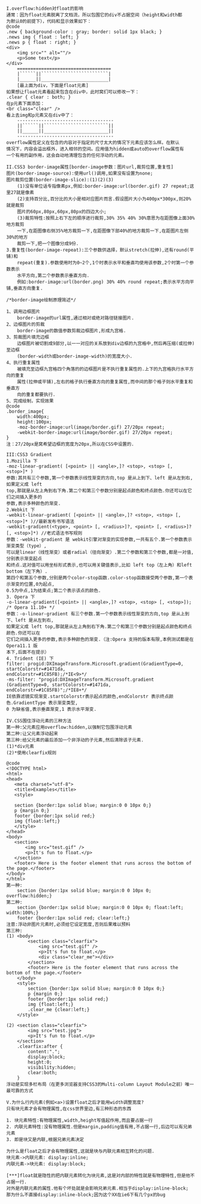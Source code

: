	I.overflow:hidden对float的影响
	通常：因为float元素脱离了文档流，所以包围它的div不占据空间（height和width都
	为默认0的前提下），代码和显示效果如下：
	@code
	.new { background-color : gray; border: solid 1px black; }
	.news img { float : left; }
	.news p { float : right; }
	<div>
		<img src="" alt=""/>
		<p>Some text</p>
	</div>	
		===================================
		|``````||`````````````````````````|
		|______||_________________________|
		[最上面为div，下面是float元素]
	如果想让float元素看起来包含在div中，此时窝们可以修改一下：
	.clear { clear : both; }
	在p元素下面添加：
	<br class="clear" />
	看上去img和p元素又在div中了：
		------------------------------------
		||``````||````````````````````````||
		||______||________________________||
		------------------------------------
	overflow属性定义在包含的内容对于指定的尺寸太大的情况下元素应该怎么样。在默认
	情况下，内容会溢出框外，进入相邻的空间。应用值为hidden或auto的overflow属性有
	一个有用的副作用，这会自动地清理包含的任何浮动的元素。
	
	II.CSS3 border-image属性[border-image参数：图片url,裁剪位置,重复性]
	图片(border-image-source):使用url()调用,如果没有设置为none;
	图片裁剪位置(border-image-slice):(1)(2)(3)
		(1)没有单位话专指像素px,例如:border-image:url(border.gif) 27 repeat;这里27就是像素
		(2)支持百分比,百分比的大小是相对应图片而言.假设图片大小为400px*300px,则20%就是裁剪
		图片的60px,80px,60px,80px的四边大小;
		(3)裁剪特性:按照上右下左的顺序进行裁剪,30% 35% 40% 30%意思为在距图像上面30%地方裁剪
		一下,在距图像右侧35%地方裁剪一下,在距图像下部40%的地方裁剪一下,在距图片左侧30%的地方
		裁剪一下,把一个图像分成9份.
	3.重复性(border-image-repeat):三个参数供选择，默认stretch(拉伸),还有round(平铺)和
		repeat(重复).参数使用时为0~2个,1个时表示水平和垂直均使用该参数,2个时第一个参数表示
		水平方向,第二个参数表示垂直方向.
		例如:border-image:url(border.png) 30% 40% round repeat;表示水平方向平铺,垂直方向重复.
		
	/*border-image绘制原理简述*/

	1、调用边框图片
		border-image的url属性,通过相对或绝对路径链接图片.
	2、边框图片的剪裁
		border-image的数值参数剪裁边框图片,形成九宫格.
	3、剪裁图片填充边框
		边框图片被切割成9部分,以一一对应的关系放到div边框的九宫格中,然后再压缩(或拉伸)至边框
		(border-width或border-image-width)的宽度大小.
	4、执行重复属性
		被填充至边框九宫格四个角落的的边框图片是不执行重复属性的.上下的九宫格执行水平方向的重复
		属性(拉伸或平铺),左右的格子执行垂直方向的重复属性,而中间的那个格子则水平重复和垂直方
		向的重复都要执行.
	5、完成绘制，实现效果
	@code
	.border_image{
	    width:400px;
	    height:100px; 
	    -moz-border-image:url(image/border.gif) 27/20px repeat; 
	    -webkit-border-image:url(image/border.gif) 27/20px repeat; 
	}
	注：27/20px是窝希望边框的宽度为20px,所以在CSS中设置的.
	
	III:CSS3 Gradient
	1.Mozilla 下
	-moz-linear-gradient( [<point> || <angle>,]? <stop>, <stop> [, <stop>]* )
	参数:其共有三个参数,第一个参数表示线性渐变的方向,top 是从上到下、left 是从左到右,如果定义成 left
	top,那就是从左上角到右下角.第二个和第三个参数分别是起点颜色和终点颜色.你还可以在它们之间插入更多的
	参数,表示多种颜色的渐变.
	2.Webkit 下
	-webkit-linear-gradient( [<point> || <angle>,]? <stop>, <stop> [, <stop>]* )//最新发布书写语法
	-webkit-gradient(<type>, <point> [, <radius>]?, <point> [, <radius>]? [, <stop>]*) //老式语法书写规则
	参数：-webkit-gradient 是 webkit引擎对渐变的实现参数,一共有五个.第一个参数表示渐变类型（type）,
	可以是linear（线性渐变）或者radial（径向渐变）.第二个参数和第三个参数,都是一对值,分别表示渐变起点
	和终点.这对值可以用坐标形式表示,也可以用关键值表示,比如 left top（左上角）和left bottom（左下角）.
	第四个和第五个参数,分别是两个color-stop函数.color-stop函数接受两个参数,第一个表示渐变的位置,0为起点,
	0.5为中点,1为结束点;第二个表示该点的颜色.
	3. Opera 下
	-o-linear-gradient([<point> || <angle>,]? <stop>, <stop> [, <stop>]); /* Opera 11.10+ */
	参数：-o-linear-gradient 有三个参数.第一个参数表示线性渐变的方向,top 是从上到下、left 是从左到右,
	如果定义成 left top,那就是从左上角到右下角.第二个和第三个参数分别是起点颜色和终点颜色.你还可以在
	它们之间插入更多的参数,表示多种颜色的渐变.（注:Opera 支持的版本有限,本例测试都是在 Opera11.1 版
	本下,后面不在提示）
	4. Trident (IE) 下
	filter: progid:DXImageTransform.Microsoft.gradient(GradientType=0, startColorstr=#1471da,
	endColorstr=#1C85FB);/*IE<9>*/
	-ms-filter: "progid:DXImageTransform.Microsoft.gradient (GradientType=0, startColorstr=#1471da,
	endColorstr=#1C85FB)";/*IE8+*/
	IE依靠滤镜实现渐变.startColorstr表示起点的颜色,endColorstr 表示终点颜色.GradientType 表示渐变类型,
	0 为缺省值,表示垂直渐变,1 表示水平渐变.
	
	IV.CSS围住浮动元素的三种方法
	第一种:父元素应用overflow:hidden,以强制它包围浮动元素
	第二种:让父元素浮动起来
	第三种:给父元素的最后添加一个非浮动的子元素,然后清除该子元素.
	(1)*div元素
	(2)*使用clearfix规则
	
	@code
	<!DOCTYPE html>
	<html>
	<head>
	   <meta charset="utf-8">
	   <title>Examples</title>
	   <style>
	
	   section {border:1px solid blue; margin:0 0 10px 0;}
	   p {margin 0;}
	   footer {border:1px solid red;}
	   img {float:left;}
	   </style>
	</head>
	<body>
	   <section> 
	       <img src="test.gif" />
	       <p>It's fun to float.</p>
	   </section> 
	   <footer> Here is the footer element that runs across the bottom of the page.</footer> 
	</body>
	</html>
	第一种:
		section {border:1px solid blue; margin:0 0 10px 0; overflow:hidden;}
	第二种:
		section {border:1px solid blue; margin:0 0 10px 0; float:left; width:100%;}
		footer {border:1px solid red; clear:left;}
	注意:浮动非图片元素时,必须给它设定宽度,否则后果难以预料
	第三种:
	(1)	<body>
		    <section class="clearfix"> 
		        <img src="test.gif" />
		        <p>It's fun to float.</p>
		        <div class="clear_me"></div>
		    </section> 
		    <footer> Here is the footer element that runs across the bottom of the page.</footer> 
		</body>
		<style>
			section {border:1px solid blue; margin:0 0 10px 0;}
			p {margin 0;}
			footer {border:1px solid red;}
			img {float:left;}
			.clear_me {clear:left;}
		</style>

	(2)	<section class="clearfix"> 
			<img src="test.jpg"> 
			<p>It's fun to float.</p> 
		</section>
		.clearfix:after { 
			content:"."; 
			display:block; 
			height:0; 
			visibility:hidden; 
			clear:both; 
		}
	浮动是实现多栏布局（在更多浏览器支持CSS3的Multi-column Layout Module之前）唯一最可靠的方式
	
	V.为什么行内元素(例如<a>)设置float之后才能用width调整宽度?
	只有块元素才会有物理属性,在css世界里边,有三种形态的东西

	1. 块元素特性:有物理属性,width,height写值起作用,而且要占据一行
	2. 内联元素特性:没有物理属性.但是margin,padding值有用,不占据一行,后边可以有兄弟元素
	3. 即是块又是内联,根据兄弟元素决定
	
	为什么是float之后才会有物理属性,这就是块与内联元素相互转化的问题.
	块元素->内联元素: display:inline;
	内联元素->块元素: display:block;
	
	[***]float就是隐性的把内联元素转化为块元素,这是对内部的特性就是有物理特性,但是他不占据一行.
	对外是内联元素的属性.他有个坏处就是会影响兄弟元素.相当于display:inline-block;
	那为什么不直接display:inline-block;因为这个XX在ie6下有几个px的bug
